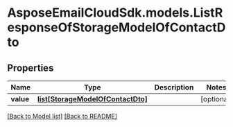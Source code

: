# AsposeEmailCloudSdk.models.ListResponseOfStorageModelOfContactDto

## Properties
Name | Type | Description | Notes
------------ | ------------- | ------------- | -------------
**value** |[**list[StorageModelOfContactDto]**](StorageModelOfContactDto.md) | |[optional] 




[[Back to Model list]](Models.md) [[Back to README]](README.md)

